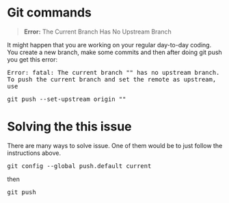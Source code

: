 # Git commands

>**Error:** The Current Branch Has No Upstream Branch

It might happen that you are working on your regular day-to-day coding. You create a new branch, 
make some commits and then after doing git push you get this error:

<kbd>Error: fatal: The current branch "<branchname>" has no upstream branch.<kbd>
<kbd>To push the current branch and set the remote as upstream, use <kbd>

<kbd>git push --set-upstream origin "<branchname>"  <kbd>

# Solving the this issue

There are many ways to solve issue. One of them would be to just follow the instructions above.

<kbd> git config --global push.default current <kbd>

then

<kbd> git push <kbd>